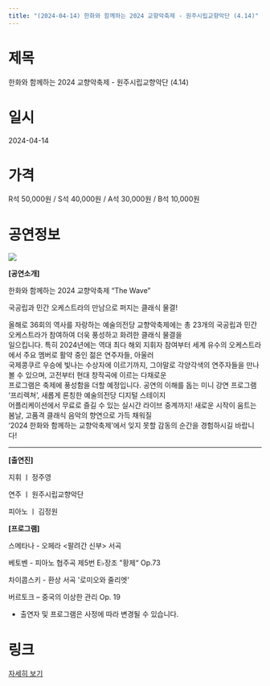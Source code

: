 ```yaml
---
title: "(2024-04-14) 한화와 함께하는 2024 교향악축제 - 원주시립교향악단 (4.14)"
---
```


# 제목
한화와 함께하는 2024 교향악축제 - 원주시립교향악단 (4.14)

# 일시
2024-04-14

# 가격
R석 50,000원 / S석 40,000원 / A석 30,000원 / B석 10,000원

# 공연정보
![](https://center.sac.or.kr/SAC/File/RentConfirm/editor/da4d465c-975f-4e8e-b111-82ad1b050042)    
    
**[공연소개]**  
  
한화와 함께하는 2024 교향악축제 “The Wave”  
  
국공립과 민간 오케스트라의 만남으로 퍼지는 클래식 물결!  
  
올해로 36회의 역사를 자랑하는 예술의전당 교향악축제에는 총 23개의 국공립과 민간 오케스트라가 참여하여 더욱 풍성하고 화려한 클래식 물결을  
일으킵니다. 특히 2024년에는 역대 최다 해외 지휘자 참여부터 세계 유수의 오케스트라에서 주요 멤버로 활약 중인 젊은 연주자들, 아울러  
국제콩쿠르 우승에 빛나는 수상자에 이르기까지, 그야말로 각양각색의 연주자들을 만나볼 수 있으며, 고전부터 현대 창작곡에 이르는 다채로운  
프로그램은 축제에 풍성함을 더할 예정입니다. 공연의 이해를 돕는 미니 강연 프로그램 ‘프리렉쳐’, 새롭게 론칭한 예술의전당 디지털 스테이지  
어플리케이션에서 무료로 즐길 수 있는 실시간 라이브 중계까지! 새로운 시작이 움트는 봄날, 고품격 클래식 음악의 향연으로 가득 채워질  
‘2024 한화와 함께하는 교향악축제’에서 잊지 못할 감동의 순간을 경험하시길 바랍니다!  
  
****  
  
**[출연진]**  
  
지휘 ㅣ 정주영  
  
연주 ㅣ 원주시립교향악단  
  
피아노 ㅣ 김정원  
  
**[프로그램]**  
  
스메타나 - 오페라 <팔려간 신부> 서곡  
  
베토벤 - 피아노 협주곡 제5번 E♭장조 "황제“ Op.73  
  
차이콥스키 - 환상 서곡 '로미오와 줄리엣'  
  
버르토크 – 중국의 이상한 관리 Op. 19  
  
* 출연자 및 프로그램은 사정에 따라 변경될 수 있습니다.  
  


# 링크
[자세히 보기](https://www.sac.or.kr/site/main/show/show_view?SN=60231 "https://www.sac.or.kr/site/main/show/show_view?SN=60231")
